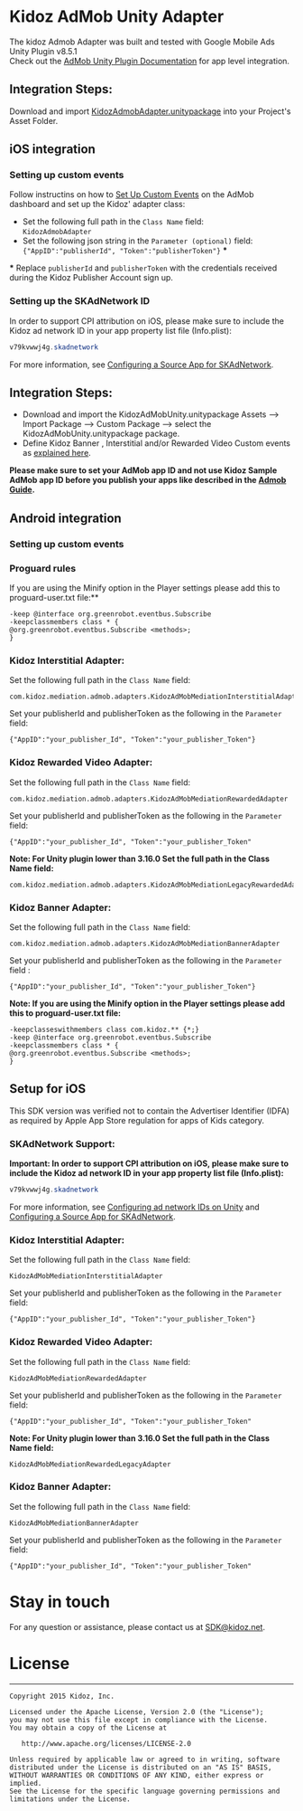 # Kidoz AdMob Unity Adapter

The kidoz Admob Adapter was built and tested with Google Mobile Ads Unity Plugin v8.5.1<BR>
Check out the [AdMob Unity Plugin Documentation](https://developers.google.com/admob/unity/start) for app level integration.

## Integration Steps:

Download and import [KidozAdmobAdapter.unitypackage](/Mediation/AdMob%20Adapter/Unity/KidozAdmobAdapter.unitypackage) into your Project's Asset Folder.

## iOS integration

### Setting up custom events
Follow instructins on how to [Set Up Custom Events](https://developers.google.com/admob/ios/custom-events/setup#create) on the AdMob dashboard and set up the Kidoz' adapter class:
* Set the following full path in the `Class Name` field: </br>
`KidozAdmobAdapter`
* Set the following json string in the `Parameter (optional)` field: </br>
`{"AppID":"publisherId", "Token":"publisherToken"}` <B>*</B>

<B>*</B> Replace `publisherId` and `publisherToken` with the credentials received during the Kidoz Publisher Account sign up.

### Setting up the SKAdNetwork ID

In order to support CPI attribution on iOS, please make sure to include the Kidoz ad network ID in your app property list file (Info.plist):

```java
v79kvwwj4g.skadnetwork	
```
For more information, see [Configuring a Source App for SKAdNetwork](https://developer.apple.com/documentation/storekit/skadnetwork/configuring_a_source_app).


## Integration Steps:

* Download and import the KidozAdMobUnity.unitypackage  Assets --> Import Package --> Custom Package --> select  the KidozAdMobUnity.unitypackage package.
* Define Kidoz Banner , Interstitial and/or Rewarded Video Custom events as [explained here](https://support.google.com/admob/answer/3083407).</br>

**Please make sure to set your AdMob app ID and not use Kidoz Sample AdMob app ID before you publish your apps like described in the [Admob Guide](https://developers.google.com/admob/unity/quick-start#set_your_admob_app_id).**

## Android integration

### Setting up custom events

### Proguard rules
If you are using the Minify option in the Player settings please add this to proguard-user.txt file:**  
```
-keep @interface org.greenrobot.eventbus.Subscribe  
-keepclassmembers class * {  
@org.greenrobot.eventbus.Subscribe <methods>;  
}
```
### Kidoz Interstitial Adapter:
Set the following full path in the `Class Name` field:
```
com.kidoz.mediation.admob.adapters.KidozAdMobMediationInterstitialAdapter
```

Set your publisherId and  publisherToken as the following in the `Parameter` field:
```
{"AppID":"your_publisher_Id", "Token":"your_publisher_Token"}
```

### Kidoz Rewarded Video Adapter:
Set the following full path in the `Class Name` field:
```
com.kidoz.mediation.admob.adapters.KidozAdMobMediationRewardedAdapter
```
Set your publisherId and  publisherToken as the following in the `Parameter` field:
```
{"AppID":"your_publisher_Id", "Token":"your_publisher_Token"
```

 **Note: For Unity plugin lower than 3.16.0 Set the full path in the Class Name field:**
```
com.kidoz.mediation.admob.adapters.KidozAdMobMediationLegacyRewardedAdapter
``` 
  
### Kidoz Banner Adapter:
Set the following full path in the `Class Name` field:
```
com.kidoz.mediation.admob.adapters.KidozAdMobMediationBannerAdapter
```

Set your publisherId and  publisherToken as the following in the `Parameter` field :
```
{"AppID":"your_publisher_Id", "Token":"your_publisher_Token"} 
```

 **Note: If you are using the Minify option in the Player settings please add this to proguard-user.txt file:**  
```
-keepclasseswithmembers class com.kidoz.** {*;}  
-keep @interface org.greenrobot.eventbus.Subscribe  
-keepclassmembers class * {  
@org.greenrobot.eventbus.Subscribe <methods>;  
}
```

## Setup for iOS

This SDK version was verified not to contain the Advertiser Identifier (IDFA) as required by Apple App Store regulation for apps of Kids category.

### SKAdNetwork Support:

**Important: In order to support CPI attribution on iOS, please make sure to include the Kidoz ad network ID in your app property list file (Info.plist):**

```java
v79kvwwj4g.skadnetwork	
```
For more information, see [Configuring ad network IDs on Unity](https://docs.unity.com/ads/ConfiguringAdNetworkIDs.html) and  [Configuring a Source App for SKAdNetwork](https://developer.apple.com/documentation/storekit/skadnetwork/configuring_a_source_app).

### Kidoz Interstitial Adapter:
Set the following full path in the `Class Name` field:
```
KidozAdMobMediationInterstitialAdapter
```
Set your publisherId and  publisherToken as the following in the `Parameter` field:
```
{"AppID":"your_publisher_Id", "Token":"your_publisher_Token"}
```

### Kidoz Rewarded Video Adapter:
Set the following full path in the `Class Name` field:
```
KidozAdMobMediationRewardedAdapter
```

Set your publisherId and  publisherToken as the following in the `Parameter` field:
```
{"AppID":"your_publisher_Id", "Token":"your_publisher_Token"
```

 **Note: For Unity plugin lower than 3.16.0 Set the full path in the Class Name field:**
```
KidozAdMobMediationRewardedLegacyAdapter
``` 

### Kidoz Banner Adapter:
Set the following full path in the `Class Name` field:
```
KidozAdMobMediationBannerAdapter
```

Set your publisherId and  publisherToken as the following in the `Parameter` field:
```
{"AppID":"your_publisher_Id", "Token":"your_publisher_Token"
```

# Stay in touch 
For any question or assistance, please contact us at SDK@kidoz.net.
</br>

# License
--------

    Copyright 2015 Kidoz, Inc.

    Licensed under the Apache License, Version 2.0 (the "License");
    you may not use this file except in compliance with the License.
    You may obtain a copy of the License at

       http://www.apache.org/licenses/LICENSE-2.0

    Unless required by applicable law or agreed to in writing, software
    distributed under the License is distributed on an "AS IS" BASIS,
    WITHOUT WARRANTIES OR CONDITIONS OF ANY KIND, either express or implied.
    See the License for the specific language governing permissions and
    limitations under the License.
